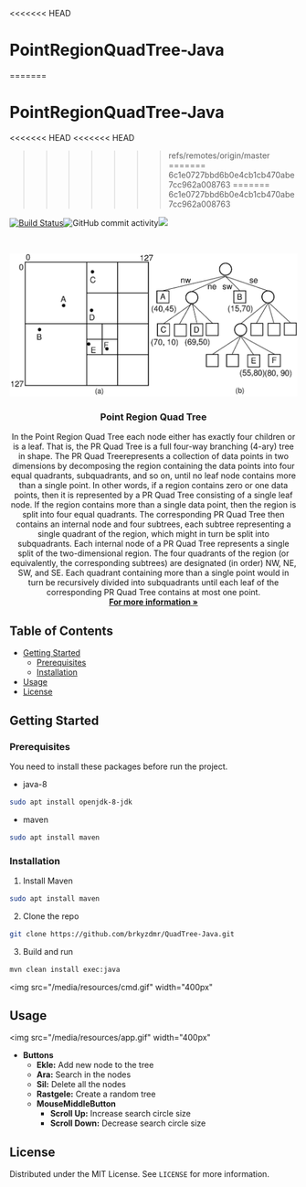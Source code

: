 
<<<<<<< HEAD
# PointRegionQuadTree-Java
=======
# PointRegionQuadTree-Java  
<<<<<<< HEAD
<<<<<<< HEAD
>>>>>>> refs/remotes/origin/master
=======
>>>>>>> 6c1e0727bbd6b0e4cb1cb470abe7cc962a008763
=======
>>>>>>> 6c1e0727bbd6b0e4cb1cb470abe7cc962a008763

[![Build Status](https://travis-ci.org/brkyzdmr/QuadTree-Java.svg?branch=master)](https://travis-ci.org/brkyzdmr/QuadTree-Java)![GitHub commit activity](https://img.shields.io/github/commit-activity/m/brkyzdmr/QuadTree-Java.svg)[![](https://img.shields.io/badge/-LinkedIn-black.svg?style=flat-square&logo=linkedin&colorB=555)](https://www.linkedin.com/in/brkyzdmr/)

<br />
<p align="center">
<img src="/media/PRexamp.png" alt="Logo" width="800">
<br/>  
  <h3 align="center">Point Region Quad Tree</h3>  
  <p align="center">  
    In the Point Region Quad Tree each node either has exactly four children or is a leaf. That is, the PR Quad Tree is a full four-way branching (4-ary) tree in shape. The PR Quad Treerepresents a collection of data points in two dimensions by decomposing the region containing the data points into four equal quadrants, subquadrants, and so on, until no leaf node contains more than a single point. In other words, if a region contains zero or one data points, then it is represented by a PR Quad Tree consisting of a single leaf node. If the region contains more than a single data point, then the region is split into four equal quadrants. The corresponding PR Quad Tree then contains an internal node and four subtrees, each subtree representing a single quadrant of the region, which might in turn be split into subquadrants. Each internal node of a PR Quad Tree represents a single split of the two-dimensional region. The four quadrants of the region (or equivalently, the corresponding subtrees) are designated (in order) NW, NE, SW, and SE. Each quadrant containing more than a single point would in turn be recursively divided into subquadrants until each leaf of the corresponding PR Quad Tree contains at most one point.  
    <br/>  
    <a href="https://en.wikipedia.org/wiki/Quadtree"><strong>For more information »</strong></a>  
    <br/>  
  </p>  
</p>  
  
<!-- TABLE OF CONTENTS -->  
 ## Table of Contents  

* [Getting Started](#getting-started)  
  * [Prerequisites](#prerequisites)  
  * [Installation](#installation)  
* [Usage](#usage)  
* [License](#license)  

 ## Getting Started  
 ### Prerequisites  
You need to install these packages before run the project.
 * java-8
```bash
sudo apt install openjdk-8-jdk
```
* maven 
```bash
sudo apt install maven
```  
  
 ### Installation  
  1. Install Maven
  ```bash
sudo apt install maven
  ```
  2. Clone the repo
```bash  
git clone https://github.com/brkyzdmr/QuadTree-Java.git
```  
3. Build and run  
```bash  
mvn clean install exec:java
```  
<img src="/media/resources/cmd.gif" width="400px"</img><br>

 ## Usage  
<img src="/media/resources/app.gif" width="400px"</img><br>


* **Buttons**
  * **Ekle:** Add new node to the tree
  * **Ara:** Search in the nodes
  * **Sil:** Delete all the nodes
  * **Rastgele:** Create a random tree
  * **MouseMiddleButton**
    * **Scroll Up:**   Increase search circle size
    * **Scroll Down:**  Decrease search circle size

 ## License  
Distributed under the MIT License. See `LICENSE` for more information.  
